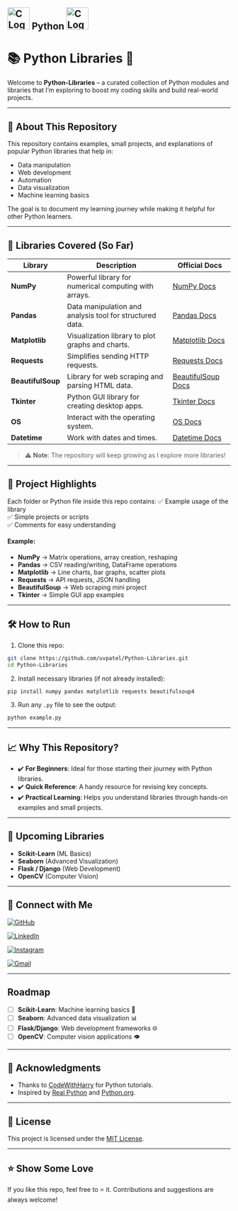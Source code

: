 ## <img src="./assets/python.jpg" alt="C Logo" width="50" height="50"> Python <img src="./assets/python.jpg" alt="C Logo" width="50" height="50"> 
# 📚 Python Libraries 🚀

Welcome to **Python-Libraries** – a curated collection of Python modules and libraries that I’m exploring to boost my coding skills and build real-world projects.

---

## 🔎 About This Repository
This repository contains examples, small projects, and explanations of popular Python libraries that help in:
- Data manipulation
- Web development
- Automation
- Data visualization
- Machine learning basics

The goal is to document my learning journey while making it helpful for other Python learners.

---

## 📂 Libraries Covered (So Far)
| Library         | Description                                               | Official Docs |
|-----------------|-----------------------------------------------------------|---------------|
| **NumPy**       | Powerful library for numerical computing with arrays.     | [NumPy Docs](https://numpy.org/doc/stable/) |
| **Pandas**      | Data manipulation and analysis tool for structured data.  | [Pandas Docs](https://pandas.pydata.org/docs/) |
| **Matplotlib**  | Visualization library to plot graphs and charts.          | [Matplotlib Docs](https://matplotlib.org/stable/index.html) |
| **Requests**    | Simplifies sending HTTP requests.                         | [Requests Docs](https://requests.readthedocs.io/en/master/) |
| **BeautifulSoup** | Library for web scraping and parsing HTML data.        | [BeautifulSoup Docs](https://www.crummy.com/software/BeautifulSoup/bs4/doc/) |
| **Tkinter**     | Python GUI library for creating desktop apps.             | [Tkinter Docs](https://docs.python.org/3/library/tkinter.html) |
| **OS**          | Interact with the operating system.                       | [OS Docs](https://docs.python.org/3/library/os.html) |
| **Datetime**    | Work with dates and times.                                | [Datetime Docs](https://docs.python.org/3/library/datetime.html) |

> ⚠️ **Note**: The repository will keep growing as I explore more libraries!

---

## 🚀 Project Highlights
Each folder or Python file inside this repo contains:
✅ Example usage of the library  
✅ Simple projects or scripts  
✅ Comments for easy understanding  

#### Example:
- **NumPy** → Matrix operations, array creation, reshaping
- **Pandas** → CSV reading/writing, DataFrame operations
- **Matplotlib** → Line charts, bar graphs, scatter plots
- **Requests** → API requests, JSON handling
- **BeautifulSoup** → Web scraping mini project
- **Tkinter** → Simple GUI app examples

---

## 🛠️ How to Run
1. Clone this repo:
```bash
git clone https://github.com/uvpatel/Python-Libraries.git
cd Python-Libraries
```
2. Install necessary libraries (if not already installed):
```bash
pip install numpy pandas matplotlib requests beautifulsoup4
```
3. Run any `.py` file to see the output:
```bash
python example.py
```

---

## 📈 Why This Repository?
- ✔️ **For Beginners**: Ideal for those starting their journey with Python libraries.
- ✔️ **Quick Reference**: A handy resource for revising key concepts.
- ✔️ **Practical Learning**: Helps you understand libraries through hands-on examples and small projects.
---

## 🌱 Upcoming Libraries
- **Scikit-Learn** (ML Basics)
- **Seaborn** (Advanced Visualization)
- **Flask / Django** (Web Development)
- **OpenCV** (Computer Vision)

---

## 🤝 Connect with Me
[![GitHub](https://img.shields.io/badge/GitHub-uvpatel-181717?style=for-the-badge&logo=github)](https://github.com/uvpatel)

[![LinkedIn](https://img.shields.io/badge/LinkedIn-Urvil%20Patel-blue?style=for-the-badge&logo=linkedin)](https://www.linkedin.com/in/urvil-patel-6995a0320/)

[![Instagram](https://img.shields.io/badge/Instagram-patelurvilv-E4405F?style=for-the-badge&logo=instagram)](https://www.instagram.com/patelurvilv/)

[![Gmail](https://img.shields.io/badge/Gmail-uvpatel7271@gmail.com-D14836?style=for-the-badge&logo=gmail)](mailto:uvpatel7271@gmail.com)

---
## Roadmap
- [ ] **Scikit-Learn**:  Machine learning basics 🤖
- [ ] **Seaborn**: Advanced data visualization 📊
- [ ] **Flask/Django**: Web development frameworks  🌐
- [ ] **OpenCV**: Computer vision applications 👁️

---

## 🙏 Acknowledgments
- Thanks to [CodeWithHarry](https://www.codewithharry.com/) for Python tutorials.
- Inspired by [Real Python](https://realpython.com/) and [Python.org](https://www.python.org/).
  
---

##  📜 License
This project is licensed under the [MIT License](https://github.com/uvpatel/Python-Libraries/blob/main/LICENSE).

---
## ⭐ Show Some Love
If you like this repo, feel free to ⭐ it. Contributions and suggestions are always welcome!
